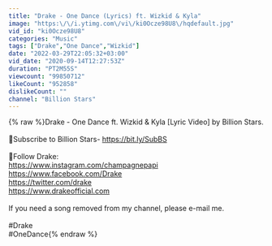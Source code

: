 ```yaml
---
title: "Drake - One Dance (Lyrics) ft. Wizkid & Kyla"
image: "https:\/\/i.ytimg.com\/vi\/ki0Ocze98U8\/hqdefault.jpg"
vid_id: "ki0Ocze98U8"
categories: "Music"
tags: ["Drake","One Dance","Wizkid"]
date: "2022-03-29T22:05:32+03:00"
vid_date: "2020-09-14T12:27:53Z"
duration: "PT2M55S"
viewcount: "99850712"
likeCount: "952858"
dislikeCount: ""
channel: "Billion Stars"
---
```

{% raw %}Drake - One Dance ft. Wizkid &amp; Kyla [Lyric Video] by Billion Stars.<br /><br />🌟Subscribe to Billion Stars- <a rel="nofollow" target="blank" href="https://bit.ly/SubBS">https://bit.ly/SubBS</a><br /><br />🌟Follow Drake:<br /><a rel="nofollow" target="blank" href="https://www.instagram.com/champagnepapi">https://www.instagram.com/champagnepapi</a> <br /><a rel="nofollow" target="blank" href="https://www.facebook.com/Drake">https://www.facebook.com/Drake</a> <br /><a rel="nofollow" target="blank" href="https://twitter.com/drake">https://twitter.com/drake</a> <br /><a rel="nofollow" target="blank" href="https://www.drakeofficial.com">https://www.drakeofficial.com</a><br /><br />If you need a song removed from my channel, please e-mail me.<br /><br />#Drake<br />#OneDance{% endraw %}

